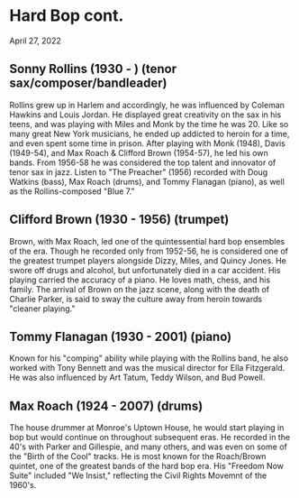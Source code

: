 # Hard Bop cont.
April 27, 2022

## Sonny Rollins (1930 - ) (tenor sax/composer/bandleader)
Rollins grew up in Harlem and accordingly, he was influenced by Coleman Hawkins and Louis Jordan. He displayed great creativity on the sax in his teens, and was playing with Miles and Monk by the time he was 20. Like so many great New York musicians, he ended up addicted to heroin for a time, and even spent some time in prison.  After playing with Monk (1948), Davis (1949-54), and Max Roach & Clifford Brown (1954-57), he led his own bands. From 1956-58 he was considered the top talent and innovator of tenor sax in jazz. Listen to "The Preacher" (1956) recorded with Doug Watkins (bass), Max Roach (drums), and Tommy Flanagan (piano), as well as the Rollins-composed "Blue 7."

## Clifford Brown (1930 - 1956) (trumpet)
Brown, with Max Roach, led one of the quintessential hard bop ensembles of the era. Though he recorded only from 1952-56, he is considered one of the greatest trumpet players alongside Dizzy, Miles, and Quincy Jones. He swore off drugs and alcohol, but unfortunately died in a car accident. His playing carried the accuracy of a piano. He loves math, chess, and his family. The arrival of Brown on the jazz scene, along with the death of Charlie Parker, is said to sway the culture away from heroin towards "cleaner playing."

## Tommy Flanagan (1930 - 2001) (piano)
Known for his "comping" ability while playing with the Rollins band, he also worked with Tony Bennett and was the musical director for Ella Fitzgerald. He was also influenced by Art Tatum, Teddy Wilson, and Bud Powell.

## Max Roach (1924 - 2007) (drums)
The house drummer at Monroe's Uptown House, he would start playing in bop but would continue on throughout subsequent eras. He recorded in the 40's with Parker and Gillespie, and many others, and was even on some of the "Birth of the Cool" tracks. He is most known for the Roach/Brown quintet, one of the greatest bands of the hard bop era. His "Freedom Now Suite" included "We Insist," reflecting the Civil Rights Movemnt of the 1960's.